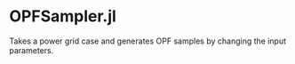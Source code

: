 # OPFSampler.jl
Takes a power grid case and generates OPF samples by changing the input parameters.
